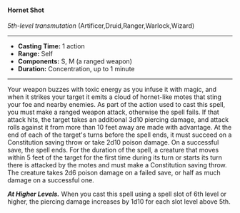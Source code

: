 #### Hornet Shot
*5th-level transmutation* (Artificer,Druid,Ranger,Warlock,Wizard)
___
- **Casting Time:** 1 action
- **Range:** Self
- **Components:** S, M (a ranged weapon)
- **Duration:** Concentration, up to 1 minute
---
Your weapon buzzes with toxic energy as you infuse
it with magic, and when it strikes your target it
emits a cloud of hornet-like motes that sting your
foe and nearby enemies. As part of the action used
to cast this spell, you must make a ranged weapon
attack, otherwise the spell fails. If that attack hits,
the target takes an additional 3d10 piercing damage,
and attack rolls against it from more than 10 feet
away are made with advantage. At the end of each
of the target's turns before the spell ends, it must
succeed on a Constitution saving throw or take 2d10
poison damage. On a successful save, the spell ends.
For the duration of the spell, a creature that
moves within 5 feet of the target for the first time
during its turn or starts its turn there is attacked by
the motes and must make a Constitution saving
throw. The creature takes 2d6 poison damage on a
failed save, or half as much damage on a successful
one.

***At Higher Levels.***  When you cast this spell using
a spell slot of 6th level or higher, the piercing
damage increases by 1d10 for each slot level above
5th.
